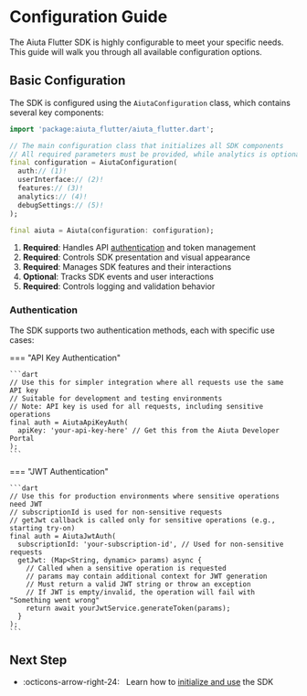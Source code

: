 # Configuration Guide

The Aiuta Flutter SDK is highly configurable to meet your specific needs. This guide will walk you through all available configuration options.

## Basic Configuration

The SDK is configured using the `AiutaConfiguration` class, which contains several key components:


```dart
import 'package:aiuta_flutter/aiuta_flutter.dart';

// The main configuration class that initializes all SDK components
// All required parameters must be provided, while analytics is optional
final configuration = AiutaConfiguration(
  auth:// (1)!
  userInterface:// (2)!
  features:// (3)!
  analytics:// (4)!
  debugSettings:// (5)!
);

final aiuta = Aiuta(configuration: configuration);
```

1. __Required__: Handles API [authentication](#authentication) and token management
2. __Required__: Controls SDK presentation and visual appearance
3. __Required__: Manages SDK features and their interactions
4. __Optional__: Tracks SDK events and user interactions
5. __Required__: Controls logging and validation behavior

### Authentication

The SDK supports two authentication methods, each with specific use cases:

=== "API Key Authentication"

    ```dart
    // Use this for simpler integration where all requests use the same API key
    // Suitable for development and testing environments
    // Note: API key is used for all requests, including sensitive operations
    final auth = AiutaApiKeyAuth(
      apiKey: 'your-api-key-here' // Get this from the Aiuta Developer Portal
    );
    ```

=== "JWT Authentication"

    ```dart
    // Use this for production environments where sensitive operations need JWT
    // subscriptionId is used for non-sensitive requests
    // getJwt callback is called only for sensitive operations (e.g., starting try-on)
    final auth = AiutaJwtAuth(
      subscriptionId: 'your-subscription-id', // Used for non-sensitive requests
      getJwt: (Map<String, dynamic> params) async {
        // Called when a sensitive operation is requested
        // params may contain additional context for JWT generation
        // Must return a valid JWT string or throw an exception
        // If JWT is empty/invalid, the operation will fail with "Something went wrong"
        return await yourJwtService.generateToken(params);
      }
    );
    ```

## Next Step

<div class="grid cards" markdown>

- :octicons-arrow-right-24: &nbsp; Learn how to [initialize and use](basic-usage.md) the SDK

</div>